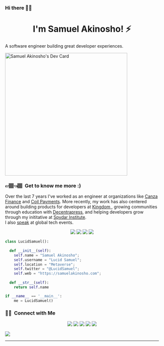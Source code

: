 ### Hi there 👋🏾

<h1 align="center">
  <b>I'm Samuel Akinosho! ⚡️</b>
</h1>
<!--
<div align="center">
    <img src="https://github.com/LucidSamuel/LucidSamuel/blob/main/header.jpg" alt="header photo">
</div>
-->
A software engineer building great developer experiences.

<p>
  
<a href="https://app.daily.dev/lucidsamuel"><img src="https://api.daily.dev/devcards/37221e64cbc2435aa5b978d5944eb299.png?r=f9a" width="400" alt="Samuel Akinosho's Dev Card"/></a>
  
### 👉🏽👈🏽 &nbsp;Get to know me more :)
Over the last 7 years I've worked as an engineer at organizations like <a href="https://canza.io" target="_blank">Canza Finance</a> and <a href="https://joincoil.com" target="_blank">Coil Payments</a>. More recently, my work has also centered around building products for developers at <a href="https://withkingdom.com" target="_blank">Kingdom <a/>, growing communities through education with <a href="https://decentrapress.com" target="_blank">Decentrapress</a>, and helping developers grow through my inititative at <a href="https://institute.spydarafrica.com" target="_blank">Spydar Institute</a>.
‍<br>
  ‍I also <a href="https://noti.st/lucidsamuel" target="_blank">speak</a> at global tech events.

<p>
<div align="center">
  <img src="https://img.shields.io/badge/-Javascript-f0db4f?style=for-the-badge&logo=html5&logoColor=c58545&labelColor=282828">
  <img src="https://img.shields.io/badge/-Node JS-3c873a?style=for-the-badge&logo=NodeJS&logoColor=3c873a&labelColor=3c873a">
   <img src="https://img.shields.io/badge/-React JS-08c26e?style=for-the-badge&logo=react&logoColor=d1a01f&labelColor=282828">
  <img src="https://img.shields.io/badge/-Python-98b982?style=for-the-badge&logo=python&logoColor=98b982&labelColor=282828">
</div>
</p>

```python
class LucidSamuel():
    
  def __init__(self):
    self.name = "Samuel Akinosho";
    self.username = "Lucid Samuel";
    self.location = "Metaverse";
    self.twitter = "@LucidSamuel";
    self.web = "https://samuelakinosho.com";
  
  def __str__(self):
    return self.name

if __name__ == '__main__':
    me = LucidSamuel()
```


### 🤝🏻 &nbsp;Connect with Me

<p align="center">
<a href="https://www.samuelakinosho.com"><img src="https://img.shields.io/badge/-samuelakinosho.com-3423A6?style=flat&logo=Google-Chrome&logoColor=white"/></a>
  <a href="https://linkedin.com/in/samuel-akinosho"><img src="https://img.shields.io/badge/-Samuel%20Akinosho-0077B5?style=flat&logo=Linkedin&logoColor=white"/></a>
<a href="mailto:hey@samuelakinosho.com"><img src="https://img.shields.io/badge/-hey@samuelakinosho.com-D14836?style=flat&logo=Gmail&logoColor=white"/></a>
<a href="https://twitter.com/LucidSamuel_"><img src="https://img.shields.io/badge/-@LucidSamuel-blue?style=flat&logo=Twitter&logoColor=white"/></a>
<a href="https://instagram.com/LucidSamuel_"><img src="https://img.shields.io/badge/-@LucidSamuel-E4405F?style=flat&logo=Instagram&logoColor=white"/></a>
</p>
<a href="https://github.com/lucidsamuel">
    <img src="https://komarev.com/ghpvc/?username=LucidSamuel&style=for-the-badge">
</a>

------
